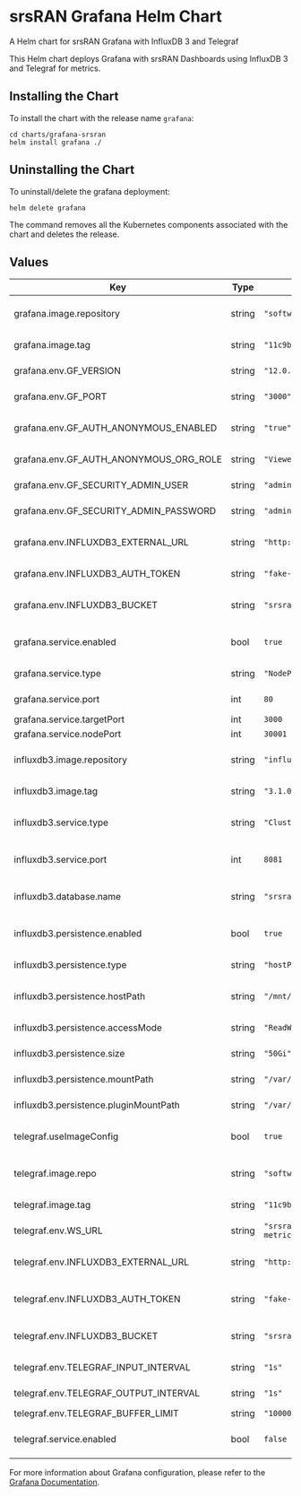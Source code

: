 # srsRAN Grafana Helm Chart

A Helm chart for srsRAN Grafana with InfluxDB 3 and Telegraf

This Helm chart deploys Grafana with srsRAN Dashboards using InfluxDB 3 and Telegraf for metrics.

## Installing the Chart

To install the chart with the release name `grafana`:

```console
cd charts/grafana-srsran
helm install grafana ./
```

## Uninstalling the Chart

To uninstall/delete the grafana deployment:

```console
helm delete grafana
```

The command removes all the Kubernetes components associated with the chart and deletes the release.

## Values

| Key | Type | Default | Description |
|-----|------|---------|-------------|
| grafana.image.repository | string | `"softwareradiosystems/grafana"` | Grafana image repository |
| grafana.image.tag | string | `"11c9bbabb6__2025-09-15"` | Grafana image tag |
| grafana.env.GF_VERSION | string | `"12.0.2"` | Grafana version |
| grafana.env.GF_PORT | string | `"3000"` | Grafana port |
| grafana.env.GF_AUTH_ANONYMOUS_ENABLED | string | `"true"` | Enable anonymous access |
| grafana.env.GF_AUTH_ANONYMOUS_ORG_ROLE | string | `"Viewer"` | Anonymous user role |
| grafana.env.GF_SECURITY_ADMIN_USER | string | `"admin"` | Admin username |
| grafana.env.GF_SECURITY_ADMIN_PASSWORD | string | `"admin1234"` | Admin password |
| grafana.env.INFLUXDB3_EXTERNAL_URL | string | `"http://influxdb3.srsran.svc.cluster.local:8081"` | InfluxDB 3 external URL |
| grafana.env.INFLUXDB3_AUTH_TOKEN | string | `"fake-token-1234567890abcdef"` | InfluxDB 3 auth token |
| grafana.env.INFLUXDB3_BUCKET | string | `"srsran"` | InfluxDB 3 bucket name |
| grafana.service.enabled | bool | `true` | Enable Grafana service |
| grafana.service.type | string | `"NodePort"` | Service type |
| grafana.service.port | int | `80` | Service port |
| grafana.service.targetPort | int | `3000` | Target port |
| grafana.service.nodePort | int | `30001` | Node port |
| influxdb3.image.repository | string | `"influxdb"` | InfluxDB 3 image repository |
| influxdb3.image.tag | string | `"3.1.0-core"` | InfluxDB 3 image tag |
| influxdb3.service.type | string | `"ClusterIP"` | InfluxDB 3 service type |
| influxdb3.service.port | int | `8081` | InfluxDB 3 service port |
| influxdb3.database.name | string | `"srsran"` | InfluxDB 3 database name |
| influxdb3.persistence.enabled | bool | `true` | Enable InfluxDB 3 persistence |
| influxdb3.persistence.type | string | `"hostPath"` | Persistence type |
| influxdb3.persistence.hostPath | string | `"/mnt/influxdb3"` | Host path for data storage |
| influxdb3.persistence.accessMode | string | `"ReadWriteOnce"` | Access mode |
| influxdb3.persistence.size | string | `"50Gi"` | Storage size |
| influxdb3.persistence.mountPath | string | `"/var/lib/influxdb3"` | Data mount path |
| influxdb3.persistence.pluginMountPath | string | `"/var/lib/influxdb3-plugins"` | Plugin mount path |
| telegraf.useImageConfig | bool | `true` | Use image config for Telegraf |
| telegraf.image.repo | string | `"softwareradiosystems/telegraf"` | Telegraf image repository |
| telegraf.image.tag | string | `"11c9bbabb6__2025-09-15"` | Telegraf image tag |
| telegraf.env.WS_URL | string | `"srsran-project-cudu-chart-metrics.srsran.svc.cluster.local:8001"` | WebSocket URL |
| telegraf.env.INFLUXDB3_EXTERNAL_URL | string | `"http://influxdb3.srsran.svc.cluster.local:8081"` | InfluxDB 3 URL for Telegraf |
| telegraf.env.INFLUXDB3_AUTH_TOKEN | string | `"fake-token-1234567890abcdef"` | InfluxDB 3 auth token for Telegraf |
| telegraf.env.INFLUXDB3_BUCKET | string | `"srsran"` | InfluxDB 3 bucket for Telegraf |
| telegraf.env.TELEGRAF_INPUT_INTERVAL | string | `"1s"` | Input interval |
| telegraf.env.TELEGRAF_OUTPUT_INTERVAL | string | `"1s"` | Output interval |
| telegraf.env.TELEGRAF_BUFFER_LIMIT | string | `"10000"` | Buffer limit |
| telegraf.service.enabled | bool | `false` | Enable Telegraf service |

For more information about Grafana configuration, please refer to the [Grafana Documentation](https://grafana.com/docs/).

